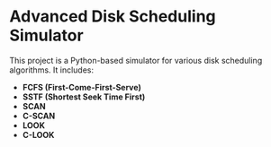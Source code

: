 # Advanced Disk Scheduling Simulator

This project is a Python-based simulator for various disk scheduling algorithms. It includes:

- **FCFS (First-Come-First-Serve)**
- **SSTF (Shortest Seek Time First)**
- **SCAN**
- **C-SCAN**
- **LOOK**
- **C-LOOK**


